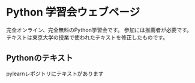 # Python 学習会ウェブページ
完全オンライン、完全無料のPython学習会です。
参加には推薦者が必要です。
テキストは東京大学の授業で使われたテキストを修正したものです。

## Pythonのテキスト
pylearnレポジトリにテキストがあります

